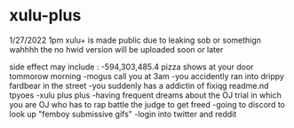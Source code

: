 # xulu-plus
1/27/2022 1pm xulu+ is made public due to leaking sob or somethign wahhhh
the no hwid version will be uploaded soon or later


side effect may include :
-594,303,485.4 pizza shows at your door tommorow morning
-mogus call you at 3am
-you accidently ran into drippy fardbear in the street
-you suddenly has a addictin of fixiqg readme.nd tpyoes
-xulu plus plus
-having frequent dreams about the OJ trial in which you are OJ who has to rap battle the judge to get freed
-going to discord to look up "femboy submissive gifs"
-login into twitter and reddit
